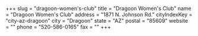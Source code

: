 +++
slug = "dragoon-women's-club"
title = "Dragoon Women's Club"
name = "Dragoon Women's Club"
address = "1871 N. Johnson Rd."
cityIndexKey = "city-az-dragoon"
city = "Dragoon"
state = "AZ"
postal = "85609"
website = ""
phone = "520-586-0165"
fax = ""
+++
